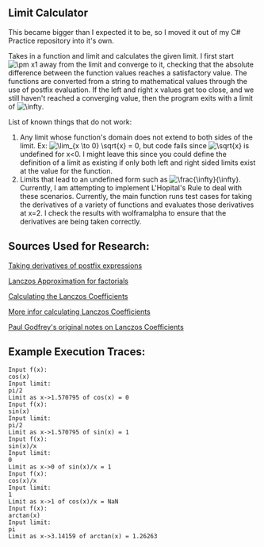 ## Limit Calculator
This became bigger than I expected it to be, so I moved it out of my C# Practice repository into it's own.

Takes in a function and limit and calculates the given limit. I first start <img src="https://latex.codecogs.com/svg.latex?\pm&space;" title="\pm x" />1 away from the limit and converge to it, checking that the absolute difference between the function values reaches a satisfactory value. The functions are converted from a string to mathematical values through the use of postfix evaluation. If the left and right x values get too close, and we still haven't reached a converging value, then the program exits with a limit of <img src="https://latex.codecogs.com/svg.latex?\infty" title="\infty" />.

List of known things that do not work:

1) Any limit whose function's domain does not extend to both sides of the limit. Ex: <img src="https://latex.codecogs.com/svg.latex?\lim_{x&space;\to&space;0}&space;\sqrt{x}&space;=&space;0" title="\lim_{x \to 0} \sqrt{x} = 0" />, but 
code fails since <img src="https://latex.codecogs.com/svg.latex?\sqrt{x}" title="\sqrt{x}" /> is undefined for x<0. I might leave this since you could define the definition of a limit as existing if only both left and right sided limits exist at the value for the function.
2) Limits that lead to an undefined form such as <img src="https://latex.codecogs.com/svg.latex?\frac{\infty}{\infty}" title="\frac{\infty}{\infty}" />. Currently, I am attempting to implement L'Hopital's Rule to deal with these scenarios. Currently, the main function runs test cases for taking the derivatives of a variety of functions and evaluates those derivatives at x=2. I check the results with wolframalpha to ensure that the derivatives are being taken correctly.

## Sources Used for Research:

[Taking derivatives of postfix expressions](http://elib.mi.sanu.ac.rs/files/journals/yjor/21/yujorn21p61-75.pdf)

[Lanczos Approximation for factorials](https://en.wikipedia.org/wiki/Lanczos_approximation)

[Calculating the Lanczos Coefficients](https://mrob.com/pub/ries/lanczos-gamma.html)

[More infor calculating Lanczos Coefficients](https://www.boost.org/doc/libs/1_43_0/libs/math/doc/sf_and_dist/html/math_toolkit/backgrounders/lanczos.html)

[Paul Godfrey's original notes on Lanczos Coefficients](http://my.fit.edu/~gabdo/gamma.txt)

## Example Execution Traces:

```
Input f(x):
cos(x)
Input limit:
pi/2
Limit as x->1.570795 of cos(x) = 0
Input f(x):
sin(x)
Input limit:
pi/2
Limit as x->1.570795 of sin(x) = 1
Input f(x):
sin(x)/x
Input limit:
0
Limit as x->0 of sin(x)/x = 1
Input f(x):
cos(x)/x
Input limit:
1
Limit as x->1 of cos(x)/x = NaN
Input f(x):
arctan(x)
Input limit:
pi
Limit as x->3.14159 of arctan(x) = 1.26263
```
